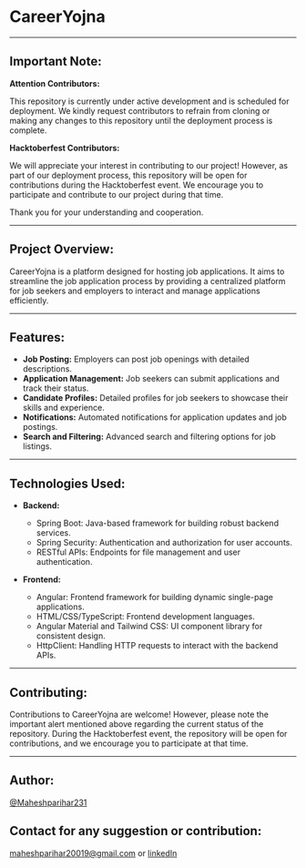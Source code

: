 # CareerYojna

---

## Important Note:

**Attention Contributors:**

This repository is currently under active development and is scheduled for deployment. We kindly request contributors to refrain from cloning or making any changes to this repository until the deployment process is complete.

**Hacktoberfest Contributors:**

We will appreciate your interest in contributing to our project! However, as part of our deployment process, this repository will be open for contributions during the Hacktoberfest event. We encourage you to participate and contribute to our project during that time.

Thank you for your understanding and cooperation.

---

## Project Overview:

CareerYojna is a platform designed for hosting job applications. It aims to streamline the job application process by providing a centralized platform for job seekers and employers to interact and manage applications efficiently.

---

## Features:

- **Job Posting:** Employers can post job openings with detailed descriptions.
- **Application Management:** Job seekers can submit applications and track their status.
- **Candidate Profiles:** Detailed profiles for job seekers to showcase their skills and experience.
- **Notifications:** Automated notifications for application updates and job postings.
- **Search and Filtering:** Advanced search and filtering options for job listings.

---

## Technologies Used:

- **Backend:**
  - Spring Boot: Java-based framework for building robust backend services.
  - Spring Security: Authentication and authorization for user accounts.
  - RESTful APIs: Endpoints for file management and user authentication.

- **Frontend:**
  - Angular: Frontend framework for building dynamic single-page applications.
  - HTML/CSS/TypeScript: Frontend development languages.
  - Angular Material and Tailwind CSS: UI component library for consistent design.
  - HttpClient: Handling HTTP requests to interact with the backend APIs.


---

## Contributing:

Contributions to CareerYojna are welcome! However, please note the important alert mentioned above regarding the current status of the repository. During the Hacktoberfest event, the repository will be open for contributions, and we encourage you to participate at that time.


---

## Author:

[@Maheshparihar231](https://github.com/Maheshparihar231)

## Contact for any suggestion or contribution:

maheshparihar20019@gmail.com
or
[linkedIn](https://www.linkedin.com/in/maheshparihar3482649)
